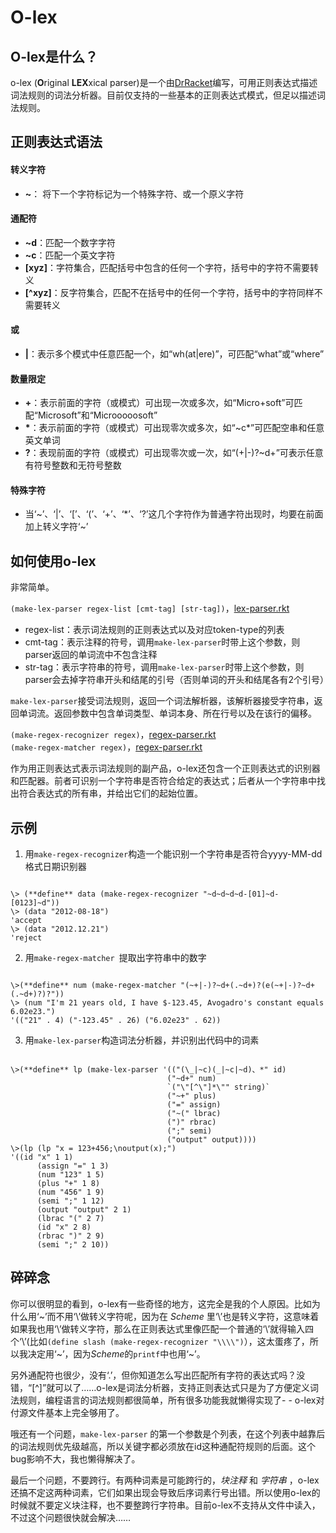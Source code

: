 # O-lex

  
## **O-lex是什么？**
o-lex (**O**riginal **LEX**xical parser)是一个由[DrRacket][0]编写，可用正则表达式描述词法规则的词法分析器。目前仅支持的一些基本的正则表达式模式，但足以描述词法规则。

[0]: http://racket-lang.org/ "DrRacket"
## **正则表达式语法**

#### **转义字符**
- **~**： 将下一个字符标记为一个特殊字符、或一个原义字符  

#### **通配符**
- **~d**：匹配一个数字字符
- **~c**：匹配一个英文字符
- **[xyz]**：字符集合，匹配括号中包含的任何一个字符，括号中的字符不需要转义
- **[^xyz]**：反字符集合，匹配不在括号中的任何一个字符，括号中的字符同样不需要转义

#### **或**
- **|**：表示多个模式中任意匹配一个，如“wh(at|ere)”，可匹配“what”或“where”

#### **数量限定**
- **+**：表示前面的字符（或模式）可出现一次或多次，如“Micro+soft”可匹配“Microsoft”和“Microoooosoft”
- __\*__：表示前面的字符（或模式）可出现零次或多次，如“~c*”可匹配空串和任意英文单词
- **?**：表现前面的字符（或模式）可出现零次或一次，如“(+|-)?~d+”可表示任意有符号整数和无符号整数

#### **特殊字符**
- 当‘~’、‘|’、‘[’、‘(’、‘+’、‘*’、‘?’这几个字符作为普通字符出现时，均要在前面加上转义字符‘~’


## **如何使用o-lex**
非常简单。  

`(make-lex-parser regex-list [cmt-tag] [str-tag])`，[lex-parser.rkt][lex]

- regex-list：表示词法规则的正则表达式以及对应token-type的列表
- cmt-tag：表示注释的符号，调用`make-lex-parser`时带上这个参数，则parser返回的单词流中不包含注释
- str-tag：表示字符串的符号，调用`make-lex-parser`时带上这个参数，则parser会去掉字符串开头和结尾的引号（否则单词的开头和结尾各有2个引号）

`make-lex-parser`接受词法规则，返回一个词法解析器，该解析器接受字符串，返回单词流。返回参数中包含单词类型、单词本身、所在行号以及在该行的偏移。

`(make-regex-recognizer regex)`，[regex-parser.rkt][regex]  
`(make-regex-matcher regex)`，[regex-parser.rkt][regex]

作为用正则表达式表示词法规则的副产品，o-lex还包含一个正则表达式的识别器和匹配器。前者可识别一个字符串是否符合给定的表达式；后者从一个字符串中找出符合表达式的所有串，并给出它们的起始位置。

[lex]: https://github.com/silverbullettt/o-lex/blob/master/lex-parser.rkt "lex-parser.rkt"
[regex]: https://github.com/silverbullettt/o-lex/blob/master/regex-parser.rkt "regex-parser.rkt"


## **示例**
1. 用`make-regex-recognizer`构造一个能识别一个字符串是否符合yyyy-MM-dd格式日期识别器
<pre><code>
\> (**define** data (make-regex-recognizer "~d~d~d~d-[01]~d-[0123]~d"))
\> (data "2012-08-18")
'accept
\> (data "2012.12.21")
'reject
</pre></code>

2. 用`make-regex-matcher	`提取出字符串中的数字
<pre><code>
\>(**define** num (make-regex-matcher "(~+|-)?~d+(.~d+)?(e(~+|-)?~d+(.~d+)?)?"))
\> (num "I'm 21 years old, I have $-123.45, Avogadro's constant equals 6.02e23.")
'(("21" . 4) ("-123.45" . 26) ("6.02e23" . 62))
</pre></code>

3. 用`make-lex-parser`构造词法分析器，并识别出代码中的词素
<pre><code>
\>(**define** lp (make-lex-parser '(("(\_|~c)(_|~c|~d)、*" id)
	                               ("~d+" num)
                                   `("\"[^\"]*\"" string)`
                                   ("~+" plus)
                                   ("=" assign)
                                   ("~(" lbrac)
                                   (")" rbrac)
                                   (";" semi)
						           ("output" output))))
\>(lp (lp "x = 123+456;\noutput(x);")
'((id "x" 1 1)
      (assign "=" 1 3)
      (num "123" 1 5)
      (plus "+" 1 8)
      (num "456" 1 9)
      (semi ";" 1 12)
      (output "output" 2 1)
      (lbrac "(" 2 7)
      (id "x" 2 8)
      (rbrac ")" 2 9)
      (semi ";" 2 10))
</pre></code>



## **碎碎念**
你可以很明显的看到，o-lex有一些奇怪的地方，这完全是我的个人原因。比如为什么用‘~’而不用‘\’做转义字符呢，因为在 *Scheme* 里‘\’也是转义字符，这意味着如果我也用‘\’做转义字符，那么在正则表达式里像匹配一个普通的‘\’就得输入四个‘\’(比如`(define slash (make-regex-recognizer "\\\\")`），这太蛋疼了，所以我决定用‘~’，因为*Scheme*的`printf`中也用‘~’。

另外通配符也很少，没有‘.’，但你知道怎么写出匹配所有字符的表达式吗？没错，“[^]”就可以了……o-lex是词法分析器，支持正则表达式只是为了方便定义词法规则，编程语言的词法规则都很简单，所有很多功能我就懒得实现了- - o-lex对付源文件基本上完全够用了。

哦还有一个问题，`make-lex-parser` 的第一个参数是个列表，在这个列表中越靠后的词法规则优先级越高，所以关键字都必须放在id这种通配符规则的后面。这个bug影响不大，我也懒得解决了。

最后一个问题，不要跨行。有两种词素是可能跨行的，_块注释_ 和 _字符串_ ，o-lex还搞不定这两种词素，它们如果出现会导致后序词素行号出错。所以使用o-lex的时候就不要定义块注释，也不要整跨行字符串。目前o-lex不支持从文件中读入，不过这个问题很快就会解决……
